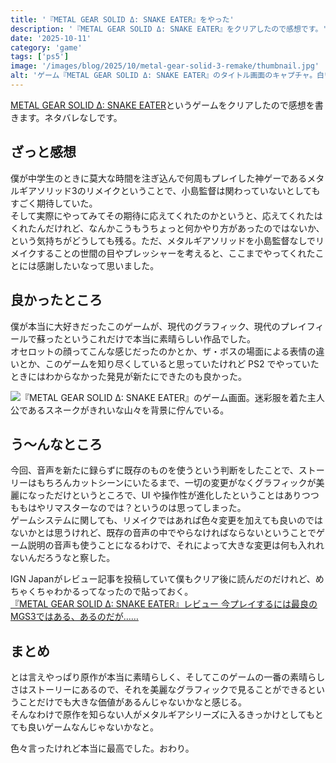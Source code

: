 ```yaml
---
title: '『METAL GEAR SOLID Δ: SNAKE EATER』をやった'
description: '『METAL GEAR SOLID Δ: SNAKE EATER』をクリアしたので感想です。'
date: '2025-10-11'
category: 'game'
tags: ['ps5']
image: '/images/blog/2025/10/metal-gear-solid-3-remake/thumbnail.jpg'
alt: 'ゲーム『METAL GEAR SOLID Δ: SNAKE EATER』のタイトル画面のキャプチャ。白い花畑を背景にゲームのロゴが表示されている。'
---
```


[METAL GEAR SOLID Δ: SNAKE EATER](https://www.konami.com/mg/mgs3r/asia/ja/)というゲームをクリアしたので感想を書きます。ネタバレなしです。

## ざっと感想

僕が中学生のときに莫大な時間を注ぎ込んで何周もプレイした神ゲーであるメタルギアソリッド3のリメイクということで、小島監督は関わっていないとしてもすごく期待していた。  
そして実際にやってみてその期待に応えてくれたのかというと、応えてくれたはくれたんだけれど、なんかこうもうちょっと何かやり方があったのではないか、という気持ちがどうしても残る。ただ、メタルギアソリッドを小島監督なしでリメイクすることの世間の目やプレッシャーを考えると、ここまでやってくれたことには感謝したいなって思いました。

## 良かったところ

僕が本当に大好きだったこのゲームが、現代のグラフィック、現代のプレイフィールで蘇ったというこれだけで本当に素晴らしい作品でした。  
オセロットの顔ってこんな感じだったのかとか、ザ・ボスの場面による表情の違いとか、このゲームを知り尽くしていると思っていたけれど PS2 でやっていたときにはわからなかった発見が新たにできたのも良かった。

![『METAL GEAR SOLID Δ: SNAKE EATER』のゲーム画面。迷彩服を着た主人公であるスネークがきれいな山々を背景に佇んでいる。](/images/blog/2025/10/metal-gear-solid-3-remake/01.jpg 'キャプチャ業を忘れておりこんなんしかなかったけど、きれい。')

## う〜んなところ

今回、音声を新たに録らずに既存のものを使うという判断をしたことで、ストーリーはもちろんカットシーンにいたるまで、一切の変更がなくグラフィックが美麗になっただけというところで、UI や操作性が進化したということはありつつももはやリマスターなのでは？というのは思ってしまった。  
ゲームシステムに関しても、リメイクではあれば色々変更を加えても良いのではないかとは思うけれど、既存の音声の中でやらなければならないということでゲーム説明の音声も使うことになるわけで、それによって大きな変更は何も入れれないんだろうなと察した。

IGN Japanがレビュー記事を投稿していて僕もクリア後に読んだのだけれど、めちゃくちゃわかるってなったので貼っておく。  
[『METAL GEAR SOLID Δ: SNAKE EATER』レビュー 今プレイするには最良のMGS3ではある、あるのだが……](https://jp.ign.com/metal-gear-solid-delta-snake-eater/81202/review/metal-gear-solid-snake-eater-mgs3)

## まとめ

とは言えやっぱり原作が本当に素晴らしく、そしてこのゲームの一番の素晴らしさはストーリーにあるので、それを美麗なグラフィックで見ることができるということだけでも大きな価値があるんじゃないかなと感じる。  
そんなわけで原作を知らない人がメタルギアシリーズに入るきっかけとしてもとても良いゲームなんじゃないかなと。

色々言ったけれど本当に最高でした。おわり。
